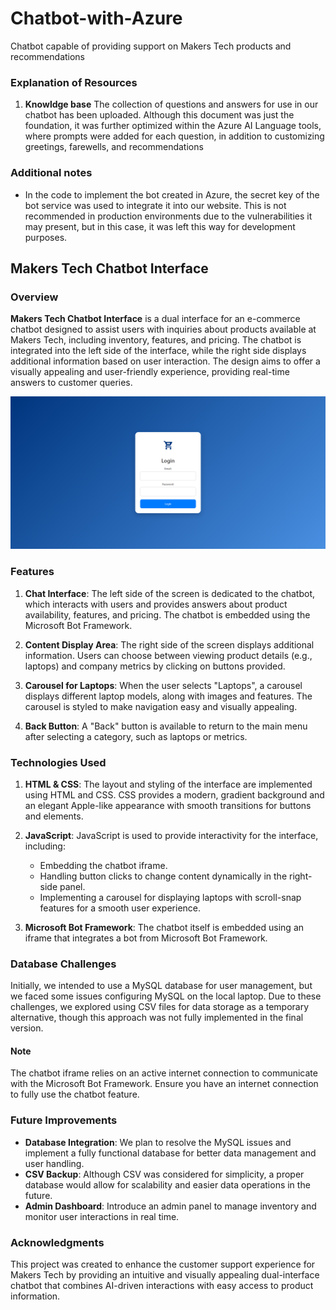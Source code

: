# Chatbot-with-Azure
Chatbot capable of providing support on Makers Tech products and recommendations

### Explanation of Resources
1. **Knowldge base** The collection of questions and answers for use in our chatbot has been uploaded. Although this document was just the foundation, it was further optimized within the Azure AI Language tools, where prompts were added for each question, in addition to customizing greetings, farewells, and recommendations


### Additional notes
- In the code to implement the bot created in Azure, the secret key of the bot service was used to integrate it into our website. This is not recommended in production environments due to the vulnerabilities it may present, but in this case, it was left this way for development purposes.


## Makers Tech Chatbot Interface

### Overview
**Makers Tech Chatbot Interface** is a dual interface for an e-commerce chatbot designed to assist users with inquiries about products available at Makers Tech, including inventory, features, and pricing. The chatbot is integrated into the left side of the interface, while the right side displays additional information based on user interaction. The design aims to offer a visually appealing and user-friendly experience, providing real-time answers to customer queries.

![login](login.png)

### Features
1. **Chat Interface**: The left side of the screen is dedicated to the chatbot, which interacts with users and provides answers about product availability, features, and pricing. The chatbot is embedded using the Microsoft Bot Framework.

2. **Content Display Area**: The right side of the screen displays additional information. Users can choose between viewing product details (e.g., laptops) and company metrics by clicking on buttons provided.

3. **Carousel for Laptops**: When the user selects "Laptops", a carousel displays different laptop models, along with images and features. The carousel is styled to make navigation easy and visually appealing.

4. **Back Button**: A "Back" button is available to return to the main menu after selecting a category, such as laptops or metrics.

### Technologies Used
1. **HTML & CSS**: The layout and styling of the interface are implemented using HTML and CSS. CSS provides a modern, gradient background and an elegant Apple-like appearance with smooth transitions for buttons and elements.

2. **JavaScript**: JavaScript is used to provide interactivity for the interface, including:
   - Embedding the chatbot iframe.
   - Handling button clicks to change content dynamically in the right-side panel.
   - Implementing a carousel for displaying laptops with scroll-snap features for a smooth user experience.

3. **Microsoft Bot Framework**: The chatbot itself is embedded using an iframe that integrates a bot from Microsoft Bot Framework.

### Database Challenges
Initially, we intended to use a MySQL database for user management, but we faced some issues configuring MySQL on the local laptop. Due to these challenges, we explored using CSV files for data storage as a temporary alternative, though this approach was not fully implemented in the final version.

#### Note
The chatbot iframe relies on an active internet connection to communicate with the Microsoft Bot Framework. Ensure you have an internet connection to fully use the chatbot feature.

### Future Improvements
- **Database Integration**: We plan to resolve the MySQL issues and implement a fully functional database for better data management and user handling.
- **CSV Backup**: Although CSV was considered for simplicity, a proper database would allow for scalability and easier data operations in the future.
- **Admin Dashboard**: Introduce an admin panel to manage inventory and monitor user interactions in real time.

### Acknowledgments
This project was created to enhance the customer support experience for Makers Tech by providing an intuitive and visually appealing dual-interface chatbot that combines AI-driven interactions with easy access to product information.

